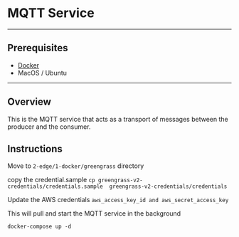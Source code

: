 # MQTT Service
---

## Prerequisites

* [Docker](https://www.docker.com/products/docker-desktop/) 
* MacOS / Ubuntu

----

## Overview

This is the MQTT service that acts as a transport of messages between the producer and the consumer.

## Instructions

Move to `2-edge/1-docker/greengrass` directory

copy the credential.sample `cp greengrass-v2-credentials/credentials.sample  greengrass-v2-credentials/credentials `

Update the AWS credentials `aws_access_key_id and aws_secret_access_key` 

This will pull and start the MQTT service in the background

```
docker-compose up -d
```
